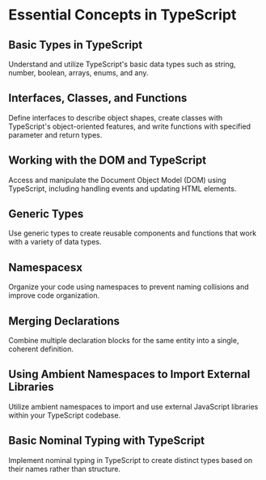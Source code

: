 # Essential Concepts in TypeScript

## Basic Types in TypeScript

Understand and utilize TypeScript's basic data types such as string, number, boolean, arrays, enums, and any.

## Interfaces, Classes, and Functions

Define interfaces to describe object shapes, create classes with TypeScript's object-oriented features, and write functions with specified parameter and return types.

## Working with the DOM and TypeScript

Access and manipulate the Document Object Model (DOM) using TypeScript, including handling events and updating HTML elements.

## Generic Types

Use generic types to create reusable components and functions that work with a variety of data types.

## Namespacesx  

Organize your code using namespaces to prevent naming collisions and improve code organization.

## Merging Declarations

Combine multiple declaration blocks for the same entity into a single, coherent definition.

## Using Ambient Namespaces to Import External Libraries

Utilize ambient namespaces to import and use external JavaScript libraries within your TypeScript codebase.

## Basic Nominal Typing with TypeScript

Implement nominal typing in TypeScript to create distinct types based on their names rather than structure.
